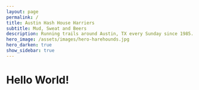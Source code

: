 ```yaml
---
layout: page
permalink: /
title: Austin Hash House Harriers
subtitle: Mud, Sweat and Beers
description: Running trails around Austin, TX every Sunday since 1985.
hero_image: /assets/images/hero-harehounds.jpg
hero_darken: true
show_sidebar: true
---
```

# Hello World!